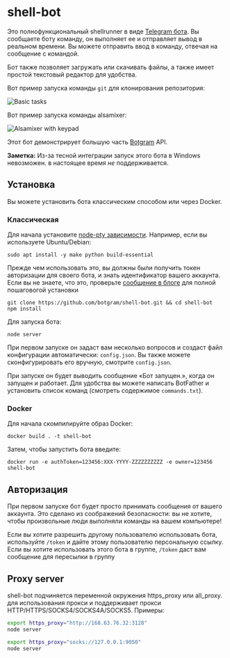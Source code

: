 # shell-bot

Это полнофункциональный shellrunner в виде [Telegram бота][]. Вы сообщаете боту
команду, он выполняет ее и отправляет вывод в реальном времени. Вы можете отправить ввод в
команду, отвечая на сообщение с командой.

Бот также позволяет загружать или скачивать файлы, а также
имеет простой текстовый редактор для удобства.

Вот пример запуска команды `git` для клонирования репозитория:

![Basic tasks](http://i.imgur.com/Xxtoe4G.png)

Вот пример запуска команды alsamixer:

![Alsamixer with keypad](http://i.imgur.com/j8aXFLd.png)

Этот бот демонстрирует большую часть [Botgram][] API.

**Заметка:** Из-за тесной интеграции запуск этого бота в Windows невозможен.
в настоящее время *не* поддерживается.

## Установка

Вы можете установить бота классическим способом или через Docker.

### Классическая

Для начала установите [node-pty зависимости](https://github.com/Microsoft/node-pty#dependencies). Например, если вы используете Ubuntu/Debian:

~~~
sudo apt install -y make python build-essential
~~~

Прежде чем использовать это, вы должны были получить токен авторизации для своего бота, и знать идентификатор вашего аккаунта. Если вы не знаете, что это, проверьте [сообщение в блоге](https://jmendeth.com/blog/telegram-shell-bot/) для полной пошаговогой установки

~~~
git clone https://github.com/botgram/shell-bot.git && cd shell-bot
npm install
~~~

Для запуска бота:

~~~
node server
~~~

При первом запуске он задаст вам несколько вопросов и создаст файл конфигурации автоматически: `config.json`. Вы также можете сконфигурировать его вручную, смотрите `config.json`.

При запуске он будет выводить сообщение «Бот запущен.», когда он запущен и работает.
Для удобства вы можете написать BotFather и установить
список команд (смотреть содержимое `commands.txt`).

### Docker

Для начала скомпилируйте образ Docker:
~~~
docker build . -t shell-bot
~~~

Затем, чтобы запустить бота введите:

~~~
docker run -e authToken=123456:XXX-YYYY-ZZZZZZZZZZ -e owner=123456 shell-bot
~~~

## Авторизация

При первом запуске бот будет просто принимать сообщения от вашего аккаунта.
Это сделано из соображений безопасности: вы не хотите, чтобы произвольные люди выполняли команды на вашем компьютере!

Если вы хотите разрешить другому пользователю использовать бота, используйте `/token` и дайте этому пользователю персональную ссылку. Если вы хотите использовать этого бота в группе, `/token` даст вам сообщение для пересылки в группу

## Proxy server

shell-bot подчиняется переменной окружения https_proxy или all_proxy.
для использования прокси и поддерживает прокси HTTP/HTTPS/SOCKS4/SOCKS4A/SOCKS5.
Примеры:

~~~ bash
export https_proxy="http://168.63.76.32:3128"
node server

export https_proxy="socks://127.0.0.1:9050"
node server
~~~



[Telegram бота]: https://core.telegram.org/bots
[Botgram]: https://botgram.js.org
